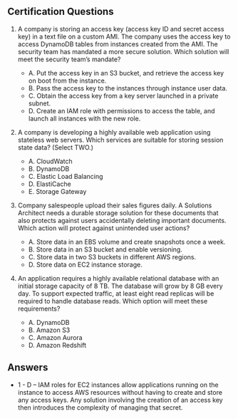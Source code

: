 ## Certification Questions

1. A company is storing an access key (access key ID and secret access key) in a text file on a custom AMI. The company uses the access key to access DynamoDB tables from instances created from the AMI. The security team has mandated a more secure solution. 
Which solution will meet the security team’s mandate? 
  
   * A. Put the access key in an S3 bucket, and retrieve the access key on boot from the instance.  
   * B. Pass the access key to the instances through instance user data. 
   * C. Obtain the access key from a key server launched in a private subnet.  
   * D. Create an IAM role with permissions to access the table, and launch all instances with the new role. 
  
2.  A company is developing a highly available web application using stateless web servers. Which services are suitable for storing session state data? (Select TWO.) 
 
    * A. CloudWatch
    * B. DynamoDB  
    * C. Elastic Load Balancing  
    * D. ElastiCache 
    * E. Storage Gateway 
 
3) Company salespeople upload their sales figures daily. A Solutions Architect needs a durable storage solution for these documents that also protects against users accidentally deleting important documents.  
   Which action will protect against unintended user actions?  
   
   * A. Store data in an EBS volume and create snapshots once a week.  
   * B. Store data in an S3 bucket and enable versioning.  
   * C. Store data in two S3 buckets in different AWS regions.  
   * D. Store data on EC2 instance storage. 
   
4) An application requires a highly available relational database with an initial storage capacity of 8 TB. The database will grow by 8 GB every day. To support expected traffic, at least eight read replicas will be required to handle database reads. 
   Which option will meet these requirements? 
   
   * A. DynamoDB  
   * B. Amazon S3  
   * C. Amazon Aurora  
   * D. Amazon Redshift

## Answers 
* 1 - D – IAM roles for EC2 instances allow applications running on the instance to access AWS resources without having to create and store any access keys. Any solution involving the creation of an access key then introduces the complexity of managing that secret. 
